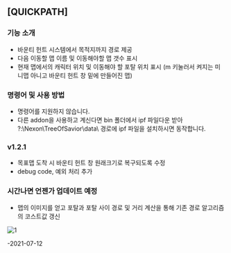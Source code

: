 ## [QUICKPATH]


### 기능 소개

- 바운티 헌트 시스템에서 목적지까지 경로 제공
- 다음 이동할 맵 이름 및 이동해야할 맵 갯수 표시
- 현재 맵에서의 캐릭터 위치 및 이동해야 할 포탈 위치 표시 
  (m 키눌러서 켜지는 미니맵 아니고 바운티 헌트 창 밑에 만들어진 맵)

### 명령어 및 사용 방법

- 명령어를 지원하지 않습니다.
- 다른 addon을 사용하고 계신다면 bin 폴더에서 ipf 파일다운 받아  ?:\Nexon\TreeOfSavior\data\ 경로에 ipf 파일을 설치하시면 동작합니다.


### v1.2.1

- 목표맵 도착 시 바운티 헌트 창 원래크기로 복구되도록 수정
- debug code, 예외 처리 추가
 


### 시간나면 언젠가 업데이트 예정

- 맵의 이미지를 얻고 포탈과 포탈 사이 경로 및 거리 계산을 통해 기존 경로 알고리즘의 코스트값 갱신
 
 
 

![1](https://user-images.githubusercontent.com/77488646/125259519-59da0200-e33a-11eb-9204-489f85caced5.png)

-2021-07-12

